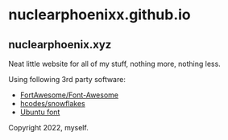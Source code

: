 # nuclearphoenixx.github.io

## nuclearphoenix.xyz

Neat little website for all of my stuff, nothing more, nothing less.

Using following 3rd party software:

* [FortAwesome/Font-Awesome](https://github.com/FortAwesome/Font-Awesome)
* [hcodes/snowflakes](https://github.com/hcodes/snowflakes)
* [Ubuntu font](https://ubuntu.com/legal/font-licence)

Copyright 2022, myself.
